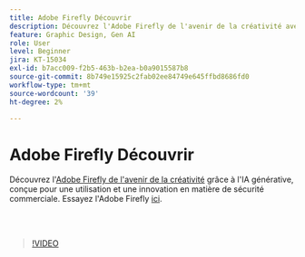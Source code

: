 ```yaml
---
title: Adobe Firefly Découvrir
description: Découvrez l'Adobe Firefly de l'avenir de la créativité avec l'IA générative
feature: Graphic Design, Gen AI
role: User
level: Beginner
jira: KT-15034
exl-id: b7acc009-f2b5-463b-b2ea-b0a9015587b8
source-git-commit: 8b749e15925c2fab02ee84749e645ffbd8686fd0
workflow-type: tm+mt
source-wordcount: '39'
ht-degree: 2%

---
```


# Adobe Firefly Découvrir

Découvrez l&#39;[Adobe Firefly de l&#39;avenir de la créativité](https://www.adobe.com/products/firefly/discover/how-ai-changes-creative-work.html) grâce à l&#39;IA générative, conçue pour une utilisation et une innovation en matière de sécurité commerciale. Essayez l&#39;Adobe Firefly [ici](https://firefly.adobe.com/).

<br> 

>[!VIDEO](https://video.tv.adobe.com/v/3436980?quality=12&learn=on&hidetitle=true&captions=fre_fr)
